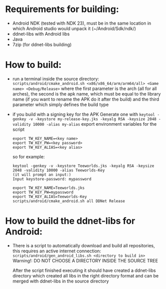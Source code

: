 Requirements for building:
==========================
-	Android NDK (tested with NDK 23), must be in the same location in which Android studio would unpack it (~/Android/Sdk/ndk/)
-	ddnet-libs with Android libs
-	Java
-	7zip (for ddnet-libs building)

How to build:
=============
-	run a terminal inside the source directory:
	`scripts/android/cmake_android.sh <x86/x86_64/arm/arm64/all> <Game name> <Debug/Release>`
	where the first parameter is the arch (all for all arches), the second is the apk name, which must be equal to the library name (if you want to rename the APK do it after the build)
	and the third parameter which simply defines the build type
	
-	if you build with a signing key for the APK
	Generate one with
	`keytool -genkey -v -keystore my-release-key.jks -keyalg RSA -keysize 2048 -validity 10000 -alias my-alias`
	export environment variables for the script
	```
	export TW_KEY_NAME=<key name>
	export TW_KEY_PW=<key password>
	export TW_KEY_ALIAS=<key alias>
	```
	so for example:
	```
	keytool -genkey -v -keystore Teeworlds.jks -keyalg RSA -keysize 2048 -validity 10000 -alias Teeworlds-Key
	(it will prompt an input:)
	Input keystore-password: mypassword
	
	export TW_KEY_NAME=Teeworlds.jks
	export TW_KEY_PW=mypassword
	export TW_KEY_ALIAS=Teeworlds-Key
	scripts/android/cmake_android.sh all DDNet Release
	```

How to build the ddnet-libs for Android:
========================================
-	There is a script to automatically download and build all repositories, this requires an active internet connection:
	`scripts/android/gen_android_libs.sh <directory to build in>`
	Warning!: DO NOT CHOOSE A DIRECTORY INSIDE THE SOURCE TREE
	
	After the script finished executing it should have created a ddnet-libs directory which created all libs in the right directory format and can be merged with ddnet-libs in the source directory
